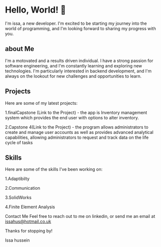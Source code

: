 # Hello, World! 👋

I'm issa, a new developer. I'm excited to be starting my journey into the world of programming, and I'm looking forward to sharing my progress with you.

## about Me

I'm a motovated and a results driven individual. I have a strong passion for software engineering, and I'm constantly learning and exploring new technologies. I'm particularly interested in backend development, and I'm always on the lookout for new challenges and opportunities to learn.

## Projects
Here are some of my latest projects:

1.finalCapstone (Link to the Project) - the app is Inventory management system which provides the end user with options to alter inventory.

2.Capstone 4(Link to the Project) - the program allows administrators to create and manage user accounts as well as provides advanced analytical capabilities, allowing administrators to request and track data on the life cycle of tasks
 ## Skills
Here are some of the skills I've been working on:

1.Adaptibilty

2.Communication

3.SolidWorks

4.Finite Element Analysis

Contact Me
Feel free to reach out to me on linkedin, or send me an email at issahus@hotmail.co.uk

Thanks for stopping by!

Issa hussein


